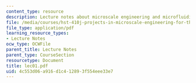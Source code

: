 ```yaml
---
content_type: resource
description: Lecture notes about microscale engineering and microfluidics.
file: /media/courses/hst-410j-projects-in-microscale-engineering-for-the-life-sciences-spring-2007/4c553d06a916d1c412893f554eee33e7_lec01.pdf
file_type: application/pdf
learning_resource_types:
- Lecture Notes
ocw_type: OCWFile
parent_title: Lecture Notes
parent_type: CourseSection
resourcetype: Document
title: lec01.pdf
uid: 4c553d06-a916-d1c4-1289-3f554eee33e7
---
```

